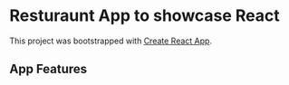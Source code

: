 # Resturaunt App to showcase React

This project was bootstrapped with [Create React App](https://github.com/facebook/create-react-app).

## App Features
